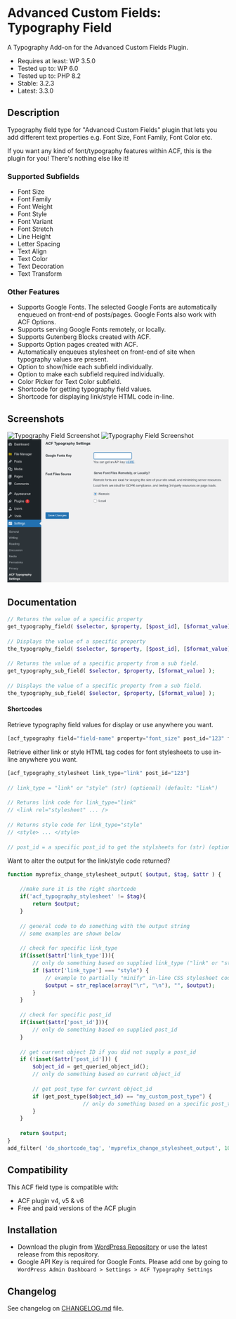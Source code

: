 # Advanced Custom Fields: Typography Field

A Typography Add-on for the Advanced Custom Fields Plugin.

  - Requires at least: WP 3.5.0
  - Tested up to: WP 6.0
  - Tested up to: PHP 8.2
  - Stable: 3.2.3
  - Latest: 3.3.0

## Description
Typography field type for "Advanced Custom Fields" plugin that lets you add different text properties e.g. Font Size, Font Family, Font Color etc.

If you want any kind of font/typography features within ACF, this is the plugin for you! There's nothing else like it!

### Supported Subfields
* Font Size
* Font Family
* Font Weight
* Font Style
* Font Variant
* Font Stretch
* Line Height
* Letter Spacing
* Text Align
* Text Color
* Text Decoration
* Text Transform

### Other Features
* Supports Google Fonts. The selected Google Fonts are automatically enqueued on front-end of posts/pages. Google Fonts also work with ACF Options.
* Supports serving Google Fonts remotely, or locally.
* Supports Gutenberg Blocks created with ACF.
* Supports Option pages created with ACF.
* Automatically enqueues stylesheet on front-end of site when typography values are present.
* Option to show/hide each subfield individually.
* Option to make each subfield required individually.
* Color Picker for Text Color subfield.
* Shortcode for getting typography field values.
* Shortcode for displaying link/style HTML code in-line.

## Screenshots
![Typography Field Screenshot](https://raw.githubusercontent.com/mujahidi/typography/master/screenshot-1.png "Typography Sample Field Settings")
![Typography Field Screenshot](https://raw.githubusercontent.com/mujahidi/typography/master/screenshot-2.png "Typography Sample Field Content Editing")
![Typography Field Screenshot](https://github.com/codejp3/acf-typography/blob/1fe3d490fa8ecb79b3e0bb6e51f4c0a90b8b2239/screenshot-3.png "Admin Settings Page Options")

## Documentation
```php
// Returns the value of a specific property
get_typography_field( $selector, $property, [$post_id], [$format_value] );

// Displays the value of a specific property
the_typography_field( $selector, $property, [$post_id], [$format_value] );

// Returns the value of a specific property from a sub field.
get_typography_sub_field( $selector, $property, [$format_value] );

// Displays the value of a specific property from a sub field.
the_typography_sub_field( $selector, $property, [$format_value] );
```
#### Shortcodes
Retrieve typography field values for display or use anywhere you want. 
```php
[acf_typography field="field-name" property="font_size" post_id="123" format_value="1"]
```

Retrieve either link or style HTML tag codes for font stylesheets to use in-line anywhere you want.
```php
[acf_typography_stylesheet link_type="link" post_id="123"]

// link_type = "link" or "style" (str) (optional) (default: "link") 

// Returns link code for link_type="link"
// <link rel="stylesheet" ... />

// Returns style code for link_type="style"
// <style> ... </style>  

// post_id = a specific post_id to get the stylsheets for (str) (optional) (default: current post_id)
```
Want to alter the output for the link/style code returned?
```php
function myprefix_change_stylesheet_output( $output, $tag, $attr ) {
	
	//make sure it is the right shortcode
	if('acf_typography_stylesheet' != $tag){ 
		return $output;
	}
	
	// general code to do something with the output string 
	// some examples are shown below
	
	// check for specific link_type
	if(isset($attr['link_type'])){
		// only do something based on supplied link_type ("link" or "style")
		if ($attr['link_type'] === "style") {
			// example to partially "minify" in-line CSS stylesheet code 
			$output = str_replace(array("\r", "\n"), "", $output);
		}
	}
	
	// check for specific post_id
	if(isset($attr['post_id'])){
		// only do something based on supplied post_id
	}
	
	// get current object ID if you did not supply a post_id
	if (!isset($attr['post_id'])) {
		$object_id = get_queried_object_id();
		// only do something based on current object_id
		
		// get post_type for current object_id
		if (get_post_type($object_id) == "my_custom_post_type") {
                        // only do something based on a specific post_type
		}
	}

	return $output;
}
add_filter( 'do_shortcode_tag', 'myprefix_change_stylesheet_output', 10, 3);
```

## Compatibility

This ACF field type is compatible with:
* ACF plugin v4, v5 & v6
* Free and paid versions of the ACF plugin

## Installation

- Download the plugin from [WordPress Repository](https://wordpress.org/plugins/acf-typography-field/) or use the latest release from this repository.
- Google API Key is required for Google Fonts. Please add one by going to `WordPress Admin Dashboard > Settings > ACF Typography Settings`

## Changelog
See changelog on [CHANGELOG.md](CHANGELOG.md) file.
